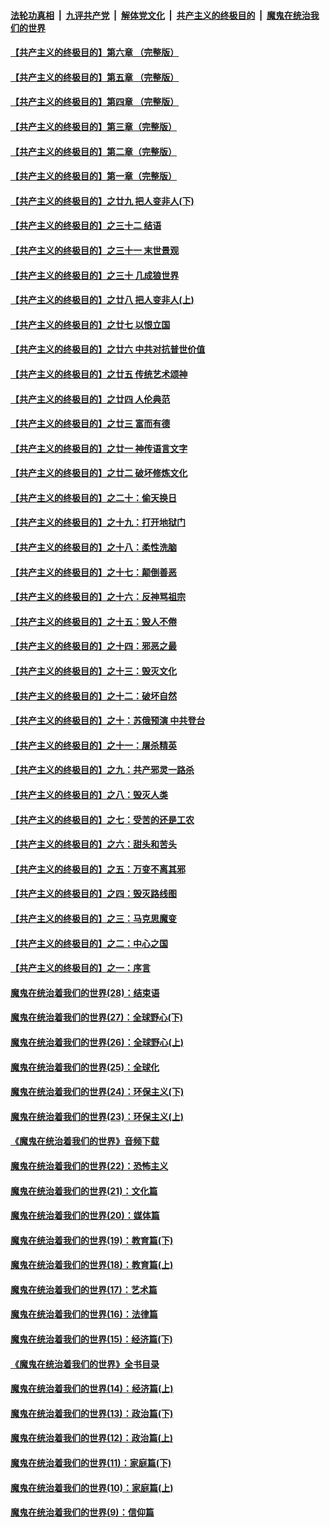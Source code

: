 ####  [法轮功真相](../../../../basic/blob/master/README.md?t=04230301) &nbsp;|&nbsp; [九评共产党](../../../../9ping.md/blob/master/README.md?t=04230301) &nbsp;|&nbsp; [解体党文化](../../../../jtdwh.md/blob/master/README.md?t=04230301)  &nbsp;|&nbsp; [共产主义的终极目的](../../../../gczydzjmd.md/blob/master/README.md?t=04230301) &nbsp;|&nbsp; [魔鬼在统治我们的世界](../../../../mgztzwmdsj.md/blob/master/README.md?t=04230301) 

#### [【共产主义的终极目的】第六章 （完整版）](../pages/nsc422/n11428913.md?t=04230301) 

#### [【共产主义的终极目的】第五章 （完整版）](../pages/nsc422/n11428912.md?t=04230301) 

#### [【共产主义的终极目的】第四章 （完整版）](../pages/nsc422/n11428907.md?t=04230301) 

#### [【共产主义的终极目的】第三章（完整版）](../pages/nsc422/n11428848.md?t=04230301) 

#### [【共产主义的终极目的】第二章（完整版）](../pages/nsc422/n11428831.md?t=04230301) 

#### [【共产主义的终极目的】第一章（完整版）](../pages/nsc422/n11417651.md?t=04230301) 

#### [【共产主义的终极目的】之廿九 把人变非人(下)](../pages/nsc422/n11344140.md?t=04230301) 

#### [【共产主义的终极目的】之三十二 结语](../pages/nsc422/n11360535.md?t=04230301) 

#### [【共产主义的终极目的】之三十一 末世景观](../pages/nsc422/n11351129.md?t=04230301) 

#### [【共产主义的终极目的】之三十 几成狼世界](../pages/nsc422/n11348280.md?t=04230301) 

#### [【共产主义的终极目的】之廿八 把人变非人(上)](../pages/nsc422/n11340492.md?t=04230301) 

#### [【共产主义的终极目的】之廿七 以恨立国](../pages/nsc422/n11336944.md?t=04230301) 

#### [【共产主义的终极目的】之廿六 中共对抗普世价值](../pages/nsc422/n11324785.md?t=04230301) 

#### [【共产主义的终极目的】之廿五 传统艺术颂神](../pages/nsc422/n11296396.md?t=04230301) 

#### [【共产主义的终极目的】之廿四 人伦典范](../pages/nsc422/n11296397.md?t=04230301) 

#### [【共产主义的终极目的】之廿三 富而有德](../pages/nsc422/n11283598.md?t=04230301) 

#### [【共产主义的终极目的】之廿一 神传语言文字](../pages/nsc422/n11263265.md?t=04230301) 

#### [【共产主义的终极目的】之廿二 破坏修炼文化](../pages/nsc422/n11245728.md?t=04230301) 

#### [【共产主义的终极目的】之二十：偷天换日](../pages/nsc422/n11238846.md?t=04230301) 

#### [【共产主义的终极目的】之十九：打开地狱门](../pages/nsc422/n11206376.md?t=04230301) 

#### [【共产主义的终极目的】之十八：柔性洗脑](../pages/nsc422/n11199994.md?t=04230301) 

#### [【共产主义的终极目的】之十七：颠倒善恶](../pages/nsc422/n11179782.md?t=04230301) 

#### [【共产主义的终极目的】之十六：反神骂祖宗](../pages/nsc422/n11166798.md?t=04230301) 

#### [【共产主义的终极目的】之十五：毁人不倦](../pages/nsc422/n11166792.md?t=04230301) 

#### [【共产主义的终极目的】之十四：邪恶之最](../pages/nsc422/n11150249.md?t=04230301) 

#### [【共产主义的终极目的】之十三：毁灭文化](../pages/nsc422/n11135227.md?t=04230301) 

#### [【共产主义的终极目的】之十二：破坏自然](../pages/nsc422/n11135214.md?t=04230301) 

#### [【共产主义的终极目的】之十：苏俄预演 中共登台](../pages/nsc422/n11118424.md?t=04230301) 

#### [【共产主义的终极目的】之十一：屠杀精英](../pages/nsc422/n11118442.md?t=04230301) 

#### [【共产主义的终极目的】之九：共产邪灵一路杀](../pages/nsc422/n11114139.md?t=04230301) 

#### [【共产主义的终极目的】之八：毁灭人类](../pages/nsc422/n11108503.md?t=04230301) 

#### [【共产主义的终极目的】之七：受苦的还是工农](../pages/nsc422/n11101809.md?t=04230301) 

#### [【共产主义的终极目的】之六：甜头和苦头](../pages/nsc422/n11096971.md?t=04230301) 

#### [【共产主义的终极目的】之五：万变不离其邪](../pages/nsc422/n11091285.md?t=04230301) 

#### [【共产主义的终极目的】之四：毁灭路线图](../pages/nsc422/n11086284.md?t=04230301) 

#### [【共产主义的终极目的】之三：马克思魔变](../pages/nsc422/n11061941.md?t=04230301) 

#### [【共产主义的终极目的】之二：中心之国](../pages/nsc422/n11047728.md?t=04230301) 

#### [【共产主义的终极目的】之一：序言](../pages/nsc422/n11086077.md?t=04230301) 

#### [魔鬼在统治着我们的世界(28)：结束语](../pages/nsc422/n10936246.md?t=04230301) 

#### [魔鬼在统治着我们的世界(27)：全球野心(下)](../pages/nsc422/n10928319.md?t=04230301) 

#### [魔鬼在统治着我们的世界(26)：全球野心(上)](../pages/nsc422/n10900318.md?t=04230301) 

#### [魔鬼在统治着我们的世界(25)：全球化](../pages/nsc422/n10788205.md?t=04230301) 

#### [魔鬼在统治着我们的世界(24)：环保主义(下)](../pages/nsc422/n10695307.md?t=04230301) 

#### [魔鬼在统治着我们的世界(23)：环保主义(上)](../pages/nsc422/n10688613.md?t=04230301) 

#### [《魔鬼在统治着我们的世界》音频下载](../pages/nsc422/n10635553.md?t=04230301) 

#### [魔鬼在统治着我们的世界(22)：恐怖主义](../pages/nsc422/n10614727.md?t=04230301) 

#### [魔鬼在统治着我们的世界(21)：文化篇](../pages/nsc422/n10597706.md?t=04230301) 

#### [魔鬼在统治着我们的世界(20)：媒体篇](../pages/nsc422/n10586579.md?t=04230301) 

#### [魔鬼在统治着我们的世界(19)：教育篇(下)](../pages/nsc422/n10564808.md?t=04230301) 

#### [魔鬼在统治着我们的世界(18)：教育篇(上)](../pages/nsc422/n10526970.md?t=04230301) 

#### [魔鬼在统治着我们的世界(17)：艺术篇](../pages/nsc422/n10499093.md?t=04230301) 

#### [魔鬼在统治着我们的世界(16)：法律篇](../pages/nsc422/n10485969.md?t=04230301) 

#### [魔鬼在统治着我们的世界(15)：经济篇(下)](../pages/nsc422/n10469975.md?t=04230301) 

#### [《魔鬼在统治着我们的世界》全书目录](../pages/nsc422/n10464261.md?t=04230301) 

#### [魔鬼在统治着我们的世界(14)：经济篇(上)](../pages/nsc422/n10457370.md?t=04230301) 

#### [魔鬼在统治着我们的世界(13)：政治篇(下)](../pages/nsc422/n10448270.md?t=04230301) 

#### [魔鬼在统治着我们的世界(12)：政治篇(上)](../pages/nsc422/n10444576.md?t=04230301) 

#### [魔鬼在统治着我们的世界(11)：家庭篇(下)](../pages/nsc422/n10440961.md?t=04230301) 

#### [魔鬼在统治着我们的世界(10)：家庭篇(上)](../pages/nsc422/n10435448.md?t=04230301) 

#### [魔鬼在统治着我们的世界(9)：信仰篇](../pages/nsc422/n10432159.md?t=04230301) 


